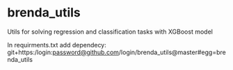 # brenda_utils
Utils for solving regression and classification tasks with XGBoost model

In requirments.txt add dependecy: 
git+https:/login:password@github.com/login/brenda_utils@master#egg=brenda_utils
